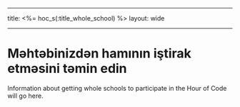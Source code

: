 * * *

title: <%= hoc_s(:title_whole_school) %> layout: wide

* * *

# Məhtəbinizdən hamının iştirak etməsini təmin edin

Information about getting whole schools to participate in the Hour of Code will go here.